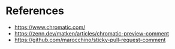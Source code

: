 # References

- https://www.chromatic.com/
- https://zenn.dev/matken/articles/chromatic-preview-comment
- https://github.com/marocchino/sticky-pull-request-comment
